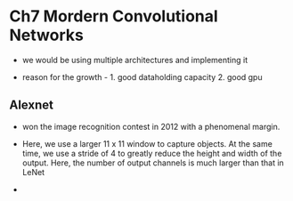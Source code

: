 # Ch7 Mordern Convolutional Networks

* we would be using multiple architectures and implementing it

* reason for the growth - 1. good dataholding capacity 2. good gpu

## Alexnet

- won the image recognition contest in 2012 with a phenomenal margin.

- Here, we use a larger 11 x 11 window to capture objects. At the same
time, we use a stride of 4 to greatly reduce the height and width of the
output. Here, the number of output channels is much larger than that in
LeNet

-

